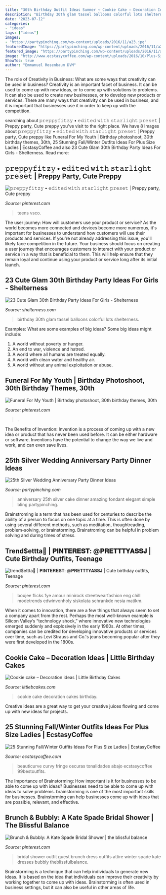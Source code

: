 ```yaml
---
title: "30th Birthday Outfit Ideas Summer ~ Cookie Cake – Decoration Ideas"
description: "Birthday 30th glam tassel balloons colorful lots shelterness"
date: "2023-07-12"
categories:
- "ideas"
tags: ["ideas"]
images:
- "https://partypinching.com/wp-content/uploads/2016/11/a23.jpg"
featuredImage: "https://partypinching.com/wp-content/uploads/2016/11/a23.jpg"
featured_image: "https://partypinching.com/wp-content/uploads/2016/11/a23.jpg"
image: "http://www.ecstasycoffee.com/wp-content/uploads/2016/10/Plus-Size-Outfits-For-Curvy-Ladies-10.jpg"
ShowToc: true
author: "Emmanuel Rosenbaum DVM"
---
```



The role of Creativity in Business: What are some ways that creativity can be used in business?
Creativity is an important facet of business. It can be used to come up with new ideas, or to come up with solutions to problems. It can also be used to create new businesses, or to develop new products or services. There are many ways that creativity can be used in business, and it is important that businesses use it in order to keep up with the competition.

	

		
searching about 𝚙𝚛𝚎𝚙𝚙𝚢𝚏𝚒𝚝𝚣𝚢 • 𝚎𝚍𝚒𝚝𝚎𝚍 𝚠𝚒𝚝𝚑 𝚜𝚝𝚊𝚛𝚕𝚒𝚐𝚑𝚝 𝚙𝚛𝚎𝚜𝚎𝚝 | Preppy party, Cute preppy you've visit to the right place. We have 8 Images about 𝚙𝚛𝚎𝚙𝚙𝚢𝚏𝚒𝚝𝚣𝚢 • 𝚎𝚍𝚒𝚝𝚎𝚍 𝚠𝚒𝚝𝚑 𝚜𝚝𝚊𝚛𝚕𝚒𝚐𝚑𝚝 𝚙𝚛𝚎𝚜𝚎𝚝 | Preppy party, Cute preppy like Funeral For My Youth | Birthday photoshoot, 30th birthday themes, 30th, 25 Stunning Fall/Winter Outfits Ideas For Plus Size Ladies | EcstasyCoffee and also 23 Cute Glam 30th Birthday Party Ideas For Girls - Shelterness. Read more:
		
    
## 𝚙𝚛𝚎𝚙𝚙𝚢𝚏𝚒𝚝𝚣𝚢 • 𝚎𝚍𝚒𝚝𝚎𝚍 𝚠𝚒𝚝𝚑 𝚜𝚝𝚊𝚛𝚕𝚒𝚐𝚑𝚝 𝚙𝚛𝚎𝚜𝚎𝚝 | Preppy Party, Cute Preppy

<img loading=lazy src="https://i.pinimg.com/736x/c3/bf/55/c3bf55776420c3720d756e69c30fc381.jpg" onerror="this.onerror=null;this.src='https://tse2.mm.bing.net/th?id=OIP.YZ_zihHrx5gixd97YTofmAHaK4&amp;pid=15.1';" alt="𝚙𝚛𝚎𝚙𝚙𝚢𝚏𝚒𝚝𝚣𝚢 • 𝚎𝚍𝚒𝚝𝚎𝚍 𝚠𝚒𝚝𝚑 𝚜𝚝𝚊𝚛𝚕𝚒𝚐𝚑𝚝 𝚙𝚛𝚎𝚜𝚎𝚝 | Preppy party, Cute preppy">

_Source: pinterest.com_

>teens vsco. 

	

The user journey: How will customers use your product or service?
As the world becomes more connected and devices become more numerous, it's important for businesses to understand how customers will use their products and services. If you're not already addressing this issue, you'll likely face competition in the future.
Your business should focus on creating a user journey that encourages customers to interact with your product or service in a way that is beneficial to them. This will help ensure that they remain loyal and continue using your product or service long after its initial launch.

    
## 23 Cute Glam 30th Birthday Party Ideas For Girls - Shelterness

<img loading=lazy src="https://i.shelterness.com/2017/02/16-glam-colorful-tassel-wall-and-lots-of-balloons.jpg" onerror="this.onerror=null;this.src='https://tse4.mm.bing.net/th?id=OIP._KOOMYQFB_dU7A9fP1lVAQHaLH&amp;pid=15.1';" alt="23 Cute Glam 30th Birthday Party Ideas For Girls - Shelterness">

_Source: shelterness.com_

>birthday 30th glam tassel balloons colorful lots shelterness. 

	

Examples: What are some examples of big ideas?
Some big ideas might include: 
1. A world without poverty or hunger.
2. An end to war, violence and hatred.
3. A world where all humans are treated equally.
4. A world with clean water and healthy air.
5. A world without any animal exploitation or abuse.

    
## Funeral For My Youth | Birthday Photoshoot, 30th Birthday Themes, 30th

<img loading=lazy src="https://i.pinimg.com/736x/62/14/fe/6214fe88a18a89b8e464191aec21b28d.jpg" onerror="this.onerror=null;this.src='https://tse3.mm.bing.net/th?id=OIP.U_9n8yN72NOnlKcLgoCIpAHaKD&amp;pid=15.1';" alt="Funeral For My Youth | Birthday photoshoot, 30th birthday themes, 30th">

_Source: pinterest.com_

>. 

	

The Benefits of Invention:
Invention is a process of coming up with a new idea or product that has never been used before. It can be either hardware or software. Inventions have the potential to change the way we live and work, and can even save lives.

    
## 25th Silver Wedding Anniversary Party Dinner Ideas

<img loading=lazy src="https://partypinching.com/wp-content/uploads/2016/11/a23.jpg" onerror="this.onerror=null;this.src='https://tse3.mm.bing.net/th?id=OIP.27wdFHHCuZpOET2ruYL2CwHaJ4&amp;pid=15.1';" alt="25th Silver Wedding Anniversary Party Dinner Ideas">

_Source: partypinching.com_

>anniversary 25th silver cake dinner amazing fondant elegant simple bling partypinching. 

	

Brainstroming is a term that has been used for centuries to describe the ability of a person to focus on one topic at a time. This is often done by using several different methods, such as meditation, thoughtreading, problem-solving, or brainstorming. Brainstroming can be helpful in problem solving and during times of stress.

    
## Trend$ettta💛 | 𝐏𝐈𝐍𝐓𝐄𝐑𝐄𝐒𝐓: @𝐏𝐑𝐄𝐓𝐓𝐓𝐘𝐀𝐒𝐒𝐉 | Cute Birthday Outfits, Teenage

<img loading=lazy src="https://i.pinimg.com/736x/0e/1f/38/0e1f3849c9132413ad079dba48468b9d.jpg" onerror="this.onerror=null;this.src='https://tse4.mm.bing.net/th?id=OIP.nWW7a1aeG9CnZYcrGnGe3QHaJ4&amp;pid=15.1';" alt="trend$ettta💛 | 𝐏𝐈𝐍𝐓𝐄𝐑𝐄𝐒𝐓: @𝐏𝐑𝐄𝐓𝐓𝐓𝐘𝐀𝐒𝐒𝐉 | Cute birthday outfits, Teenage">

_Source: pinterest.com_

>boujee flicks fye amour minirock streetwearfashion eng chill modetrends edwinvonholy siskolata schrankde nesia matikm. 

	

When it comes to innovation, there are a few things that always seem to set a company apart from the rest. Perhaps the most well-known example is Silicon Valley’s “technology shock,” where innovative new technologies emerged suddenly and explosively in the early 1960s. At other times, companies can be credited for developing innovative products or services over time, such as Levi Strauss and Co.'s jeans becoming popular after they were first developed in the 1800s.

    
## Cookie Cake – Decoration Ideas | Little Birthday Cakes

<img loading=lazy src="http://www.littlebcakes.com/wp-content/uploads/2015/02/cookie-cake-decoration.png" onerror="this.onerror=null;this.src='https://tse2.mm.bing.net/th?id=OIP.TLcQRv3LbqIfeQMkZGUqrAHaJL&amp;pid=15.1';" alt="Cookie cake – Decoration ideas | Little Birthday Cakes">

_Source: littlebcakes.com_

>cookie cake decoration cakes birthday. 

	

Creative ideas are a great way to get your creative juices flowing and come up with new ideas for projects.

    
## 25 Stunning Fall/Winter Outfits Ideas For Plus Size Ladies | EcstasyCoffee

<img loading=lazy src="http://www.ecstasycoffee.com/wp-content/uploads/2016/10/Plus-Size-Outfits-For-Curvy-Ladies-10.jpg" onerror="this.onerror=null;this.src='https://tse2.mm.bing.net/th?id=OIP.5UeQI16iXHKTEfwiDXaKbQHaLG&amp;pid=15.1';" alt="25 Stunning Fall/Winter Outfits Ideas For Plus Size Ladies | EcstasyCoffee">

_Source: ecstasycoffee.com_

>beauticurve curvy fringe oscuras tonalidades abajo ecstasycoffee 99bestoutfits. 

	

The Importance of Brainstorming: How important is it for businesses to be able to come up with ideas?
Businesses need to be able to come up with ideas to solve problems. brainstorming is one of the most important skills for businesses. Brainstorming can help businesses come up with ideas that are possible, relevant, and effective.

    
## Brunch &amp; Bubbly: A Kate Spade Bridal Shower | The Blissful Balance

<img loading=lazy src="https://i.pinimg.com/736x/5e/77/26/5e77261f9b50ccb3093513e225b60af5--bridal-shower-outfits-kate-spade-bridal-shower-outfit.jpg" onerror="this.onerror=null;this.src='https://tse4.mm.bing.net/th?id=OIP.mMfKmlyLLctD_9vL_GSdnQHaLG&amp;pid=15.1';" alt="Brunch &amp; Bubbly: A Kate Spade Bridal Shower | the blissful balance">

_Source: pinterest.com_

>bridal shower outfit guest brunch dress outfits attire winter spade kate dresses bubbly theblissfulbalance. 

	

Brainstorming is a technique that can help individuals to generate new ideas. It is based on the idea that individuals can improve their creativity by working together to come up with ideas. Brainstorming is often used in business settings, but it can also be useful in other areas of life.

